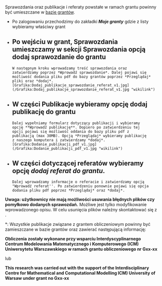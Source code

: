 Sprawozdania oraz publikacje i referaty powstałe w ramach grantu powinny
być umieszczane w [bazie grantów](http://granty.icm.edu.pl/IcmGrants/).

  - Po zalogowaniu przechodzimy do zakładki ***Moje granty*** gdzie z
    listy wybieramy właściwy grant
  - Po wejściu w grant, Sprawozdania umieszczamy w sekcji
    **Sprawozdania** opcją **dodaj sprawozdanie do grantu**
      -
        W następnym kroku wprowadzamy treść sprawozdania oraz
        zatwierdzamy poprzez *Wprowadź sprawozdanie*. Dalej pojawi się
        możliwość dodania pliku pdf do bazy grantów poprzez *Przeglądaj*
        pliki oraz *dodaj*.
        [Grafika:Dodaj_publikacje_sprawozdanie_referat_v1.jpg](/Grafika:Dodaj_publikacje_sprawozdanie_referat_v1.jpg "wikilink")
  - W części **Publikacje** wybieramy opcję **dodaj publikację do
    grantu**
      -
        Dalej wypełniamy formularz dotyczący publikacji i wybieramy
        opcję **Wprowadź publikację**. Dopiero po zatwierdzeniu tej
        opcji pojawi się możliwość oddania do bazy pliku pdf z
        publikacją (max 30MB). Opcją *Przeglądaj* wybieramy publikację
        z naszego komputera i zatwierdzamy *dodaj*.
        [Grafika:Dodanie_publikacji_pdf_v1.jpg](/Grafika:Dodanie_publikacji_pdf_v1.jpg "wikilink")
  - W części dotyczącej referatów wybieramy opcję *dodaj referat do
    grantu*.
      -
        Dalej wprowadzamy informacje o referacie i zatwierdzamy opcją
        "Wprowadź referat''. Po zatwierdzeniu ponownie pojawi się opcja
        dodania pliku pdf poprzez *Przeglądaj* oraz *dodaj*.

**Uwaga: użytkownicy nie mają możliwości usuwania błędnych plików czy
pomyłkowo dodanych sprawozdań.** Możliwe jest tylko modyfikowanie
wprowadzonego opisu. W celu usunięcia plików należny skontaktować się z
.

\*: Wszystkie publikacje związane z grantem obliczeniowym powinny być
zamieszczane w bazie grantów oraz zawierać następującą informację:

**Obliczenia zostały wykonane przy wsparciu Interdyscyplinarnego Centrum
Modelowania Matematycznego i Komputerowego (ICM) Uniwersytetu
Warszawskiego w ramach grantu obliczeniowego nr Gxx-xx**

lub

**This research was carried out with the support of the
Interdisciplinary Centre for Mathematical and Computational Modelling
ICM) University of Warsaw under grant no Gxx-xx**